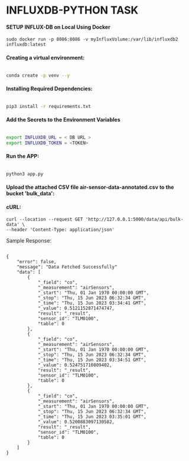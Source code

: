 # INFLUXDB-PYTHON TASK

#### SETUP INFLUX-DB on Local Using Docker

```
sudo docker run -p 8086:8086 -v myInfluxVolume:/var/lib/influxdb2 influxdb:latest

```

#### Creating a virtual environment:

```sh

conda create -p venv --y

```

#### Installing Required Dependencies:

```sh

pip3 install -r requirements.txt

```
#### Add the Secrets to the Environment Variables

```sh

export INFLUXDB_URL = < DB URL >
export INFLUXDB_TOKEN = <TOKEN>

```
#### Run the APP:

```sh

python3 app.py

```
#### Upload the attached CSV file **air-sensor-data-annotated.csv** to the bucket 'bulk_data':

#### cURL:
```
curl --location --request GET 'http://127.0.0.1:5000/data/api/bulk-data' \
--header 'Content-Type: application/json'

```

Sample Response:
```

{
    "error": false,
    "message": "Data Fetched Successfully"
    "data": [
        {
            "_field": "co",
            "_measurement": "airSensors",
            "_start": "Thu, 01 Jan 1970 00:00:00 GMT",
            "_stop": "Thu, 15 Jun 2023 06:32:34 GMT",
            "_time": "Thu, 15 Jun 2023 03:34:41 GMT",
            "_value": 0.5121152871474747,
            "result": "_result",
            "sensor_id": "TLM0100",
            "table": 0
        },
        {
            "_field": "co",
            "_measurement": "airSensors",
            "_start": "Thu, 01 Jan 1970 00:00:00 GMT",
            "_stop": "Thu, 15 Jun 2023 06:32:34 GMT",
            "_time": "Thu, 15 Jun 2023 03:34:51 GMT",
            "_value": 0.524751710809402,
            "result": "_result",
            "sensor_id": "TLM0100",
            "table": 0
        },
        {
            "_field": "co",
            "_measurement": "airSensors",
            "_start": "Thu, 01 Jan 1970 00:00:00 GMT",
            "_stop": "Thu, 15 Jun 2023 06:32:34 GMT",
            "_time": "Thu, 15 Jun 2023 03:35:01 GMT",
            "_value": 0.5200883097130582,
            "result": "_result",
            "sensor_id": "TLM0100",
            "table": 0
        }
    ]
}

```
